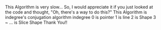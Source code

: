 This Algorithm is very slow... So, I would appreciate it if you just looked at the code and thought, "Oh, there's a way to do this?"
This Algorithm is indegree's conjugation algorithm
indegree 0 is pointer
1 is line
2 is Shape
3 ~ ... is Slice Shape
Thank You!!
